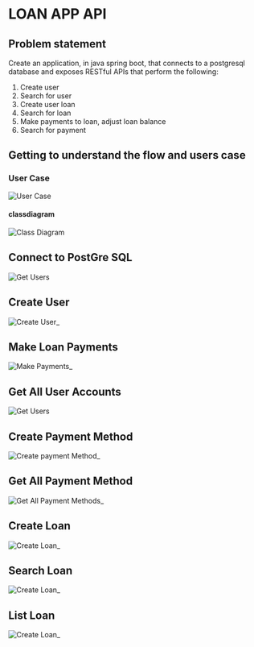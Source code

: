 
# LOAN APP API
## Problem statement
Create an application, in java spring boot, that connects to a postgresql database and exposes
RESTful APIs that perform the following:
1. Create user
2. Search for user
3. Create user loan
4. Search for loan
5. Make payments to loan, adjust loan balance
6. Search for payment


## Getting to understand the flow and users case
### User Case
<img src="screenshots/usercase.PNG" alt="User Case">

#### classdiagram
<img src="screenshots/classdiagram.PNG" alt="Class Diagram">

## Connect to PostGre SQL
<img src="screenshots/db.PNG" alt="Get Users">

## Create User
<img src="screenshots/cu1.PNG" alt="Create User">_

## Make Loan Payments
<img src="screenshots/cp1.PNG" alt="Make Payments">_

## Get All User Accounts
<img src="screenshots/gud1.PNG" alt="Get Users">

## Create Payment Method
<img src="screenshots/pmc1.PNG" alt="Create payment Method">_

## Get All Payment Method
<img src="screenshots/pms1.PNG" alt="Get All Payment Methods">_

## Create Loan
<img src="screenshots/lc1.PNG" alt="Create Loan">_

## Search Loan
<img src="screenshots/sl1.PNG" alt="Create Loan">_

## List Loan
<img src="screenshots/ll1.PNG" alt="Create Loan">_





